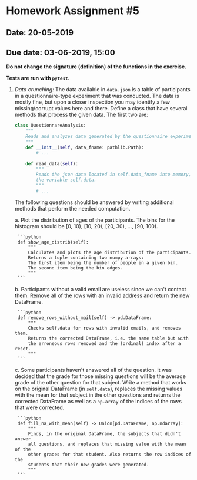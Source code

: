 # Homework Assignment #5

## Date: 20-05-2019
## Due date: 03-06-2019, 15:00

**Do not change the signature (definition) of the functions in the exercise.**

**Tests are run with `pytest`.**

1. _Data crunching:_
    The data available in `data.json` is a table of participants in a questionnaire-type experiment that was conducted. The data is mostly fine, but upon a closer inspection you may identify a few missing\corrupt values here and there. Define a class that have several methods that process the given data. The first two are:

    ```python
    class QuestionnareAnalysis:
        """
        Reads and analyzes data generated by the questionnaire experiment.
        """
        def __init__(self, data_fname: pathlib.Path):
            # ...

        def read_data(self):
            """
            Reads the json data located in self.data_fname into memory, to
            the variable self.data.
            """
            # ...
    ```

    The following questions should be answered by writing additional methods that perform the needed computation.

    a. Plot the distribution of ages of the participants. The bins for the histogram should be [0, 10), [10, 20), [20, 30), ..., [90, 100).

        ```python
        def show_age_distrib(self):
            """
            Calculates and plots the age distribution of the participants.
            Returns a tuple containing two numpy arrays:
            The first item being the number of people in a given bin.
            The second item being the bin edges.
            """
        ```
    b. Participants without a valid email are useless since we can't contact them. Remove all of the rows with an invalid address and return the new DataFrame.

        ```python
        def remove_rows_without_mail(self) -> pd.DataFrame:
            """
            Checks self.data for rows with invalid emails, and removes them.
            Returns the corrected DataFrame, i.e. the same table but with
            the erroneous rows removed and the (ordinal) index after a reset.
            """
        ```
    c. Some participants haven't answered all of the question. It was decided
    that the grade for those missing questions will be the average grade of
    the other question for that subject.
    Write a method that works on the original DataFrame (in `self.data`), replaces
    the missing values with the mean for that subject in the other questions and
    returns the corrected DataFrame as well as a `np.array` of the indices of the
    rows that were corrected.

        ```python
        def fill_na_with_mean(self) -> Union[pd.DataFrame, np.ndarray]:
            """
            Finds, in the original DataFrame, the subjects that didn't answer
            all questions, and replaces that missing value with the mean of the
            other grades for that student. Also returns the row indices of the
            students that their new grades were generated.
            """
        ```